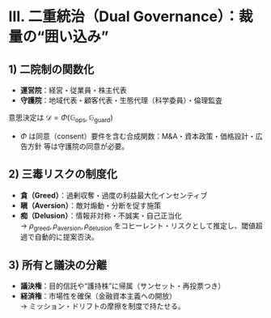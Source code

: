 # Ⅲ. 二重統治（Dual Governance）：裁量の“囲い込み”

## 1) 二院制の関数化

- **運営院**：経営・従業員・株主代表
- **守護院**：地域代表・顧客代表・生態代理（科学委員）・倫理監査

意思決定は $\mathcal{D} = \Phi(\mathbb{G}_{\text{ops}}, \mathbb{G}_{\text{guard}})$

- $\Phi$ は同意（consent）要件を含む合成関数：M&A・資本政策・価格設計・広告方針 等は守護院の同意が必要。

## 2) 三毒リスクの制度化

- **貪（Greed）**：過剰収奪・過度の利益最大化インセンティブ
- **瞋（Aversion）**：敵対煽動・分断を促す施策
- **痴（Delusion）**：情報非対称・不誠実・自己正当化  
  → $\rho_{\text{greed}}, \rho_{\text{aversion}}, \rho_{\text{delusion}}$ をコヒーレント・リスクとして推定し、閾値超過で自動的に提案否決。

## 3) 所有と議決の分離

- **議決権**：目的信託や“護持株”に帰属（サンセット・再投票つき）
- **経済権**：市場性を確保（金融資本主義への開放）  
  → ミッション・ドリフトの摩擦を制度で持たせる。